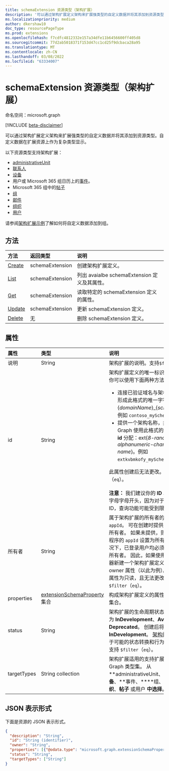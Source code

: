 ```yaml
---
title: schemaExtension 资源类型（架构扩展）
description: '可以通过架构扩展定义架构来扩展强类型的自定义数据并将其添加到资源类型。自定义数据在扩展资源上作为复杂类型显示。 '
ms.localizationpriority: medium
author: dkershaw10
doc_type: resourcePageType
ms.prod: extensions
ms.openlocfilehash: f7cdfc4812332e157a34dfe11b6456600ff405d8
ms.sourcegitcommit: 77d2ab5018371f153d47cc1cd25f9dcbaca28a95
ms.translationtype: MT
ms.contentlocale: zh-CN
ms.lasthandoff: 03/08/2022
ms.locfileid: "63334007"
---
```

# <a name="schemaextension-resource-type-schema-extensions"></a>schemaExtension 资源类型（架构扩展）

命名空间：microsoft.graph

[!INCLUDE [beta-disclaimer](../../includes/beta-disclaimer.md)]

可以通过架构扩展定义架构来扩展强类型的自定义数据并将其添加到资源类型。自定义数据在扩展资源上作为复杂类型显示。 

以下资源类型支持架构扩展：

- [administrativeUnit](administrativeunit.md)
- [联系人](contact.md)
- [设备](device.md)
- 用户或 Microsoft 365 组日历上的[事件](event.md)。
- Microsoft 365 组中的[帖子](post.md)
- [组](group.md)
- [邮件](message.md) 
- [组织](organization.md)
- [用户](user.md)

请参阅[架构扩展示例](/graph/extensibility-schema-groups)了解如何将自定义数据添加到组。

## <a name="methods"></a>方法

| 方法           | 返回类型    |说明|
|:---------------|:--------|:----------|
|[Create](../api/schemaextension-post-schemaextensions.md) | schemaExtension |创建架构扩展定义。|
|[List](../api/schemaextension-list.md) | schemaExtension |列出 avaialbe schemaExtension 定义及其属性。|
|[Get](../api/schemaextension-get.md) | schemaExtension |读取特定的 schemaExtension 定义的属性。|
|[Update](../api/schemaextension-update.md) | schemaExtension   |更新 schemaExtension 定义。 |
|[Delete](../api/schemaextension-delete.md) | 无 |删除 schemaExtension 定义。 |

## <a name="properties"></a>属性
| 属性     | 类型   |说明|
|:---------------|:--------|:----------|
|说明|String|架构扩展的说明。支持`$filter`（`eq`）。|
|id|String|架构扩展定义的唯一标识符。 <br>你可以使用下面两种方法之一分配值： <ul><li>连接已验证域名与架构扩展名称，形成此格式的唯一字符串：\{_&#65279;domainName_\}\_\{_&#65279;schemaName_\}。例如 `contoso_mySchema`。 </li><li>提供一个架构名称，并让 Microsoft Graph 使用此格式的架构名称完成 **id** 分配：ext\{_&#65279;8-random-alphanumeric-chars_\}\_\{_&#65279;schema-name_\}。例如 `extkvbmkofy_mySchema`。</li></ul>此属性创建后无法更改。支持 `$filter`（`eq`）。<br/><br> **注意：** 我们建议你的 **ID** 以 A-Z 之间的字母字母开头，因为对于以整数开头的 ID，查询功能可能受到限制。 |
|所有者|String| 属于架构扩展的所有者的应用程序的 `appId`。 可在创建时提供此属性以设置所有者。  如果未提供，则会将调用应用程序的 `appId` 设置为所有者。 在任一情况下，已登录用户均必须是应用程序的所有者。 因此，如果使用 Graph 浏览器新建一个架构扩展定义，则 **必须** 提供 owner 属性（以此为例）。 设置后，此属性为只读，且无法更改。 支持 `$filter`（`eq`）。|
|properties|[extensionSchemaProperty](extensionschemaproperty.md) 集合|构成架构扩展定义的属性名称和类型的集合。|
|status|String|架构扩展的生命周期状态。 可能的状态为 **InDevelopment**、**Available** 和 **Deprecated**。 创建后将自动设置为 **InDevelopment**。 [架构扩展](/graph/extensibility-overview#schema-extensions)将提供关于可能的状态转换和行为的详细信息。 支持 `$filter`（`eq`）。|
|targetTypes|String collection|架构扩展适用的支持扩展的 Microsoft Graph 类型集。 从 **administrativeUnit、****联系人**、**设备**、**事件、****组、****邮件**、**组织**、**帖子** 或用户 **中选择**。|

## <a name="json-representation"></a>JSON 表示形式

下面是资源的 JSON 表示形式。

<!-- {
  "blockType": "resource",
  "optionalProperties": [

  ],
  "@odata.type": "microsoft.graph.schemaExtension"
}-->

```json
{
  "description": "String",
  "id": "String (identifier)",
  "owner": "String",
  "properties": [{"@odata.type": "microsoft.graph.extensionSchemaProperty"}],
  "status": "String",
  "targetTypes": ["String"]
}

```

<!-- uuid: 8fcb5dbc-d5aa-4681-8e31-b001d5168d79
2015-10-25 14:57:30 UTC -->
<!--
{
  "type": "#page.annotation",
  "description": "schemaExtension resource",
  "keywords": "",
  "section": "documentation",
  "tocPath": "",
  "suppressions": []
}
-->



